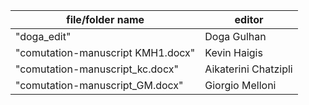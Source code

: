 | file/folder name                  | editor               |
|-----------------------------------|----------------------|
| "doga_edit"                       | Doga Gulhan          |
| "comutation-manuscript KMH1.docx" | Kevin Haigis         |
| "comutation-manuscript_kc.docx"   | Aikaterini Chatzipli |
| "comutation-manuscript_GM.docx"   | Giorgio Melloni      |
